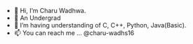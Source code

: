 - 👋 Hi, I’m Charu Wadhwa.
- 👀 An Undergrad
- 🌱 I’m having understanding of C, C++, Python, Java(Basic). 
- 📫 You can reach me ... @charu-wadhs16 
      
<!---
charu-wadhs16/charu-wadhs16 is a ✨ special ✨ repository because its `README.md` (this file) appears on your GitHub profile.
You can click the Preview link to take a look at your changes.
--->
